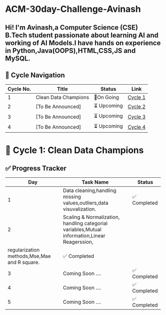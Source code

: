 # ACM-30day-Challenge-Avinash
Hi! I'm Avinash,a Computer Science (CSE) B.Tech student passionate about learning AI and working of AI Models.I have hands on experience in Python,Java(OOPS),HTML,CSS,JS and MySQL. 
---

## 📘 Cycle Navigation

| Cycle No. | Title                    | Status       | Link                                                |
|-----------|--------------------------|--------------|-----------------------------------------------------|
| 1         | Clean Data Champions     | 🔄On Going | [Cycle 1](./Cycle_1_Clean_Data_Champions/)            |
| 2         | [To Be Announced]        | ⏳ Upcoming  | [Cycle 2](./Cycle_2_[Coming_Soo/)                   |
| 3         | [To Be Announced]        | ⏳ Upcoming  | [Cycle 3](./Cycle_3_[Coming_Soon]/)                 |
| 4         | [To Be Announced]        | ⏳ Upcoming  | [Cycle 4](./Cycle_4_[Coming_Soon]/)                 |


# 🧹 Cycle 1: Clean Data Champions

## ✅ Progress Tracker

| Day | Task Name               | Status     |
|-----|-------------------------|------------|
| 1   | Data cleaning,handling missing values,outliers,data visuvalization.     | ✅ Completed |
| 2   | Scaling & Normalization, handling categorial variables,Mutual information,Linear Reagerssion,
        regularization methods,Mse,Mae and R square.                            | ✅ Completed |
| 3   | Coming Soon ....                                                        | ✅ Completed |
| 4   | Coming Soon ....                                                        | ✅ Completed |
| 5   | Coming Soon ....                                                        | ✅ Completed |


